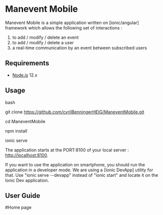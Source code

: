 # Manevent Mobile 

Manevent Mobile is a simple application written on [ionic/angular] framework which allows the following set of interactions : 

1. to add / modify / delete an event  
2. to add / modify / delete a user 
3. a real-time communication by an event between subscribed users 

## Requirements

* [Node.js](https://nodejs.org/) 12.x

## Usage

bash

git clone https://github.com/cyrilBenningerHEIG/ManeventMobile.git

cd ManeventMobile

npm install

ionic serve

The application starts at the PORT:8100 of your local server : [http://localhost:8100](http://localhost:8100).

If you want to use the application on smartphone, you should run the application in a developer mode. We are using a [Ionic DevApp] utility for that. Use "ionic serve --devapp" instead of "ionic start" and locate it on the Ionic Dev application.

## User Guide

#Home page
